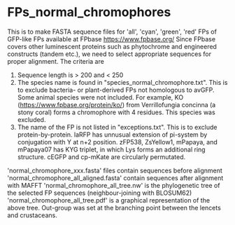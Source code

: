# FPs_normal_chromophores
This is to make FASTA sequence files for 'all', 'cyan', 'green', 'red' FPs of GFP-like FPs available at FPbase https://www.fpbase.org/
Since FPbase covers other luminescent proteins such as phytochrome and engineered constructs (tandem etc.), we need to select appropriate sequences for proper alignment. The criteria are
1. Sequence length is > 200 and < 250
2. The species name is found in "species_normal_chromophore.txt". 
This is to exclude bacteria- or plant-derived FPs not homologous to avGFP. Some animal species were not included. For example, KO (https://www.fpbase.org/protein/ko/) from Verrillofungia concinna (a stony coral) forms a chromophore with 4 residues. This species was excluded.
3. The name of the FP is not listed in "exceptions.txt". 
This is to exclude protein-by-protein. laRFP has unnusual extension of pi-system by conjugation with Y at n+2 position. zFP538, ZsYellow1, mPapaya, and mPapaya07 has KYG triplet, in which Lys forms an additional ring structure. cEGFP and cp-mKate are circularly permutated.

'normal_chromophore_xxx.fasta' files contain sequences before alignment
'normal_chromophore_all_aligned.fasta' contain sequences after alignment with MAFFT
'normal_chromophore_all_tree.nw' is the phylogenetic tree of the selected FP sequences (neighbour-joining with BLOSUM62)
'normal_chromophore_all_tree.pdf' is a graphical representation of the above tree. Out-group was set at the branching point between the lencets and crustaceans.

